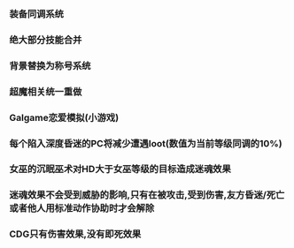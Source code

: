 ### 装备同调系统 ###

### 绝大部分技能合并 ###

### 背景替换为称号系统 ###

### 超魔相关统一重做 ###  

### Galgame恋爱模拟(小游戏) ###  

### 每个陷入深度昏迷的PC将减少遭遇loot(数值为当前等级同调的10%) ###  

### 女巫的沉眠巫术对HD大于女巫等级的目标造成迷魂效果 ###   

### 迷魂效果不会受到威胁的影响,只有在被攻击,受到伤害,友方昏迷/死亡或者他人用标准动作协助时才会解除 ###

### CDG只有伤害效果,没有即死效果 ###

